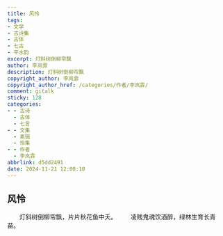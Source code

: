 ```yaml
---
title: 风怜
tags:
- 文学
- 古诗集
- 古体
- 七古
- 平水韵
excerpt: 灯斜树倒柳帘飘
author: 李岚霏
description: 灯斜树倒柳帘飘
copyright_author: 李岚霏
copyright_author_href: /categories/作者/李岚霏/
comment: gitalk
sticky: 128
categories:
- - 古诗
  - 古体
  - 七言
- - 文集
  - 素辑
  - 怜集
- - 作者
  - 李岚霏
abbrlink: d5dd2491
date: 2024-11-21 12:00:10
---
```

## 风怜
&emsp;&emsp;灯斜树倒柳帘飘，片片秋花鱼中夭。
&emsp;&emsp;凌贱鬼魂饮酒醉，绿林生育长青苗。